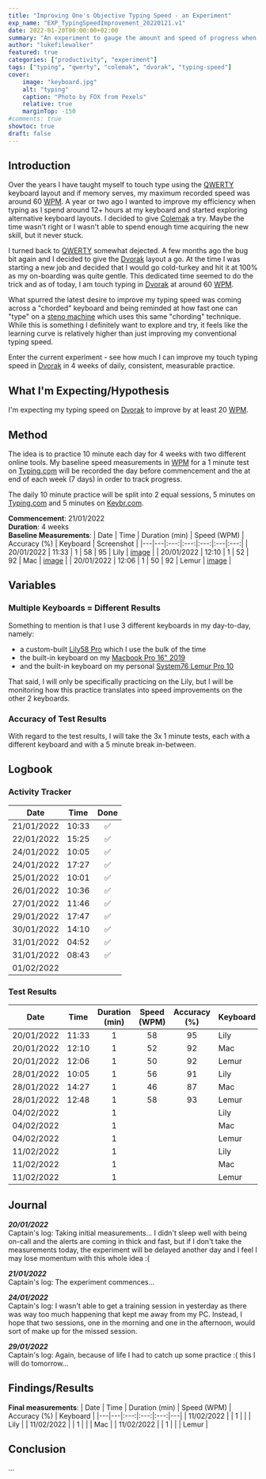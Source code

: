 ```yaml
---
title: "Improving One's Objective Typing Speed - an Experiment"
exp_name: "EXP_TypingSpeedImprovement_20220121.v1"
date: 2022-01-20T00:00:00+02:00
summary: "An experiment to gauge the amount and speed of progress when attempting to deliberately increase one's typing speed."
author: "lukefilewalker"
featured: true
categories: ["productivity", "experiment"]
tags: ["typing", "qwerty", "colemak", "dvorak", "typing-speed"]
cover:
    image: "keyboard.jpg"
    alt: "typing"
    caption: "Photo by FOX from Pexels"
    relative: true
    marginTop: -150
#comments: true
showtoc: true
draft: false
---
```


## Introduction

Over the years I have taught myself to touch type using the [QWERTY](https://en.wikipedia.org/wiki/QWERTY "QWERTY") keyboard layout and if memory serves, my maximum recorded speed was around 60 [WPM](/ "Words Per Minute"). A year or two ago I wanted to improve my efficiency when typing as I spend around 12+ hours at my keyboard and started exploring alternative keyboard layouts. I decided to give [Colemak](https://en.wikipedia.org/wiki/Colemak "Colemak") a try. Maybe the time wasn't right or I wasn't able to spend enough time acquiring the new skill, but it never stuck.

I turned back to [QWERTY](https://en.wikipedia.org/wiki/QWERTY "QWERTY") somewhat dejected. A few months ago the bug bit again and I decided to give the [Dvorak](https://en.wikipedia.org/wiki/Dvorak_keyboard_layout "Dvorak") layout a go. At the time I was starting a new job and decided that I would go cold-turkey and hit it at 100% as my on-boarding was quite gentle. This dedicated time seemed to do the trick and as of today, I am touch typing in [Dvorak](https://en.wikipedia.org/wiki/Dvorak_keyboard_layout "Dvorak") at around 60 [WPM](/ "Words Per Minute").

What spurred the latest desire to improve my typing speed was coming across a "chorded" keyboard and being reminded at how fast one can "type" on a [steno machine](https://en.wikipedia.org/wiki/Stenotype) which uses this same "chording" technique. While this is something I definitely want to explore and try, it feels like the learning curve is relatively higher than just improving my conventional typing speed.

Enter the current experiment - see how much I can improve my touch typing speed in [Dvorak](https://en.wikipedia.org/wiki/Dvorak_keyboard_layout "Dvorak") in 4 weeks of daily, consistent, measurable practice.

## What I'm Expecting/Hypothesis

I'm expecting my typing speed on [Dvorak](https://en.wikipedia.org/wiki/Dvorak_keyboard_layout "Dvorak") to improve by at least 20 [WPM](/ "Words Per Minute").

## Method

The idea is to practice 10 minute each day for 4 weeks with two different online tools. My baseline speed measurements in [WPM](/ "Words Per Minute") for a 1 minute test on [Typing.com](https://typing.com) will be recorded the day before commencement and the at end of each week (7 days) in order to track progress.

The daily 10 minute practice will be split into 2 equal sessions, 5 minutes on [Typing.com](https://typing.com) and 5 minutes on [Keybr.com](https://www.keybr.com/).

**Commencement**: 21/01/2022  
**Duration**: 4 weeks  
**Baseline Measurements**:
| Date | Time | Duration (min) | Speed (WPM) | Accuracy (%) | Keyboard | Screenshot |
|---|---|:---:|:---:|:---:|:---|:---:|
| 20/01/2022 | 11:33 | 1 | 58 | 95 | Lily | [image](./typing-test_lily_20012022.11:33.png) |
| 20/01/2022 | 12:10 | 1 | 52 | 92 | Mac | [image](./typing-test_mac_20012022.12:10.png) |
| 20/01/2022 | 12:06 | 1 | 50 | 92 | Lemur | [image](./typing-test_lemur_20012022.12:06.png) |

## Variables

### Multiple Keyboards = Different Results

Something to mention is that I use 3 different keyboards in my day-to-day, namely:
- a custom-built [Lily58 Pro](https://keyn.co.za/product/lily58pro/) which I use the bulk of the time
- the built-in keyboard on my [Macbook Pro 16" 2019](https://support.apple.com/kb/SP809?locale=en_US)
- and the built-in keyboard on my personal [System76 Lemur Pro 10](https://tech-docs.system76.com/models/lemp10/README.html)

That said, I will only be specifically practicing on the Lily, but I will be monitoring how this practice translates into speed improvements on the other 2 keyboards.

### Accuracy of Test Results

With regard to the test results, I will take the 3x 1 minute tests, each with a different keyboard and with a 5 minute break in-between.

## Logbook

### Activity Tracker

| Date | Time | Done |
|---|:---:|:---:|
| 21/01/2022 | 10:33 | ✅ |
| 22/01/2022 | 15:25 | ✅ |
| 24/01/2022 | 10:05 | ✅ |
| 24/01/2022 | 17:27 | ✅ |
| 25/01/2022 | 10:01 | ✅ |
| 26/01/2022 | 10:36 | ✅ |
| 27/01/2022 | 11:46 | ✅ |
| 29/01/2022 | 17:47 | ✅ |
| 30/01/2022 | 14:10 | ✅ |
| 31/01/2022 | 04:52 | ✅ |
| 31/01/2022 | 08:43 | ✅ |
| 01/02/2022 | |  |

### Test Results

| Date | Time | Duration (min) | Speed (WPM) | Accuracy (%) | Keyboard | Screenshot |
|---|---|:---:|:---:|:---:|---|---|
| 20/01/2022 | 11:33 | 1 | 58 | 95 | Lily | [image](./typing-test_lily_20012022.11:33.png) |
| 20/01/2022 | 12:10 | 1 | 52 | 92 | Mac | [image](./typing-test_mac_20012022.12:10.png) |
| 20/01/2022 | 12:06 | 1 | 50 | 92 | Lemur | [image](./typing-test_lemur_20012022.12:06.png) |
| 28/01/2022 | 10:05 | 1 | 56 | 91 | Lily | [image](./typing-test_lily_28012022.10:05.png) |
| 28/01/2022 | 14:27 | 1 | 46 | 87 | Mac | [image](./typing-test_mac_28012022.10:05.png) |
| 28/01/2022 | 12:48 | 1 | 58 | 93 | Lemur | [image](./typing-test_lemur_28012022.10:05.png) |
| 04/02/2022 | | 1 | | | Lily | |
| 04/02/2022 | | 1 | | | Mac | |
| 04/02/2022 | | 1 | | | Lemur | |
| 11/02/2022 | | 1 | | | Lily | |
| 11/02/2022 | | 1 | | | Mac | |
| 11/02/2022 | | 1 | | | Lemur | |

## Journal

*__20/01/2022__*  
Captain's log: Taking initial measurements... I didn't sleep well with being on-call and the alerts are coming in thick and fast, but if I don't take the measurements today, the experiment will be delayed another day and I feel I may lose momentum with this whole idea :(

*__21/01/2022__*  
Captain's log: The experiment commences...

*__24/01/2022__*  
Captain's log: I wasn't able to get a training session in yesterday as there was way too much happening that kept me away from my PC. Instead, I hope that two sessions, one in the morning and one in the afternoon, would sort of make up for the missed session.

*__29/01/2022__*  
Captain's log: Again, because of life I had to catch up some practice :( this I will do tomorrow...

## Findings/Results

**Final measurements**:
| Date | Time | Duration (min) | Speed (WPM) | Accuracy (%) | Keyboard |
|---|---|:---:|:---:|:---:|---|
| 11/02/2022 | | 1 | | | Lily |
| 11/02/2022 | | 1 | | | Mac |
| 11/02/2022 | | 1 | | | Lemur |

## Conclusion

...

